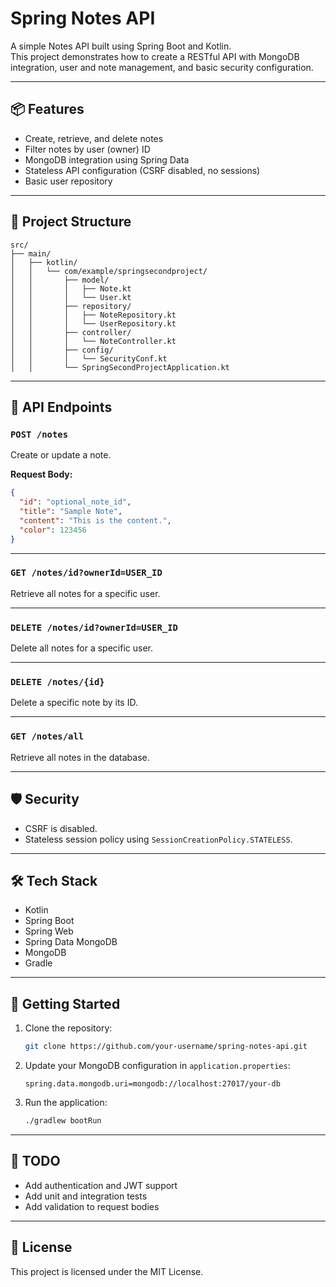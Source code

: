 # Spring Notes API

A simple Notes API built using Spring Boot and Kotlin.  
This project demonstrates how to create a RESTful API with MongoDB integration, user and note management, and basic security configuration.

---

## 📦 Features

- Create, retrieve, and delete notes
- Filter notes by user (owner) ID
- MongoDB integration using Spring Data
- Stateless API configuration (CSRF disabled, no sessions)
- Basic user repository

---

## 📂 Project Structure

```
src/
├── main/
│   ├── kotlin/
│   │   └── com/example/springsecondproject/
│   │       ├── model/
│   │       │   ├── Note.kt
│   │       │   └── User.kt
│   │       ├── repository/
│   │       │   ├── NoteRepository.kt
│   │       │   └── UserRepository.kt
│   │       ├── controller/
│   │       │   └── NoteController.kt
│   │       ├── config/
│   │       │   └── SecurityConf.kt
│   │       └── SpringSecondProjectApplication.kt
```

---

## 🧪 API Endpoints

### `POST /notes`
Create or update a note.

**Request Body:**
```json
{
  "id": "optional_note_id",
  "title": "Sample Note",
  "content": "This is the content.",
  "color": 123456
}
```

---

### `GET /notes/id?ownerId=USER_ID`
Retrieve all notes for a specific user.

---

### `DELETE /notes/id?ownerId=USER_ID`
Delete all notes for a specific user.

---

### `DELETE /notes/{id}`
Delete a specific note by its ID.

---

### `GET /notes/all`
Retrieve all notes in the database.

---

## 🛡 Security

- CSRF is disabled.
- Stateless session policy using `SessionCreationPolicy.STATELESS`.

---

## 🛠 Tech Stack

- Kotlin
- Spring Boot
- Spring Web
- Spring Data MongoDB
- MongoDB
- Gradle

---

## 🚀 Getting Started

1. Clone the repository:
   ```bash
   git clone https://github.com/your-username/spring-notes-api.git
   ```

2. Update your MongoDB configuration in `application.properties`:
   ```properties
   spring.data.mongodb.uri=mongodb://localhost:27017/your-db
   ```

3. Run the application:
   ```bash
   ./gradlew bootRun
   ```

---

## 📌 TODO

- Add authentication and JWT support
- Add unit and integration tests
- Add validation to request bodies

---

## 📝 License

This project is licensed under the MIT License.
